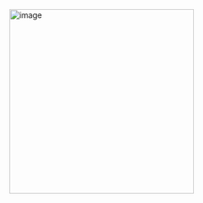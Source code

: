 <img width="330" alt="image" src="https://github.com/maria-iulia-severin/visited-cities-app/assets/55393346/84085106-ad43-44ba-a8bb-3fc0460b00ef">

